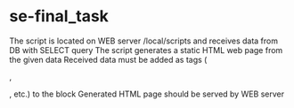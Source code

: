 # se-final_task
The script is located on WEB server /local/scripts and receives data from DB with SELECT query
The script generates a static HTML web page from the given data
Received data must be added as tags (<p>, <div>, etc.) to the <body> block
Generated HTML page should be served by WEB server
